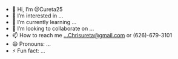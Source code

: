 - 👋 Hi, I’m @Cureta25
- 👀 I’m interested in ...
- 🌱 I’m currently learning ...
- 💞️ I’m looking to collaborate on ...
- 📫 How to reach me ...Chrisureta@gmail.com or (626)-679-3101
- 😄 Pronouns: ...
- ⚡ Fun fact: ...

<!---
Cureta25/Cureta25 is a ✨ special ✨ repository because its `README.md` (this file) appears on your GitHub profile.
You can click the Preview link to take a look at your changes.
--->
